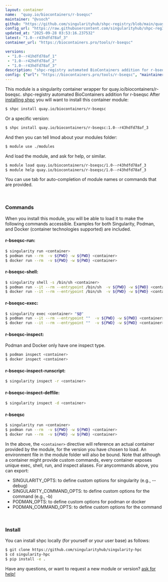 ```yaml
---
layout: container
name:  "quay.io/biocontainers/r-bseqsc"
maintainer: "@vsoch"
github: "https://github.com/singularityhub/shpc-registry/blob/main/quay.io/biocontainers/r-bseqsc/container.yaml"
config_url: "https://raw.githubusercontent.com/singularityhub/shpc-registry/main/quay.io/biocontainers/r-bseqsc/container.yaml"
updated_at: "2025-09-28 03:53:16.237532"
latest: "1.0--r43hdfd78af_3"
container_url: "https://biocontainers.pro/tools/r-bseqsc"

versions:
 - "1.0--r41hdfd78af_1"
 - "1.0--r42hdfd78af_2"
 - "1.0--r43hdfd78af_3"
description: "shpc-registry automated BioContainers addition for r-bseqsc"
config: {"url": "https://biocontainers.pro/tools/r-bseqsc", "maintainer": "@vsoch", "description": "shpc-registry automated BioContainers addition for r-bseqsc", "latest": {"1.0--r43hdfd78af_3": "sha256:cd71a4c5f28427f142655a2703f9f3c403221e9959d7b193d8851f8e5d5271d9"}, "tags": {"1.0--r41hdfd78af_1": "sha256:4e4ecca76f5b96cf2285a31cafa8ab4576d5afc79a8274d91f449909f9d366a2", "1.0--r42hdfd78af_2": "sha256:2ecdf603b33718033c3e0d044460266cbce1efc8e8488838c4dda6ebcbee0dee", "1.0--r43hdfd78af_3": "sha256:cd71a4c5f28427f142655a2703f9f3c403221e9959d7b193d8851f8e5d5271d9"}, "docker": "quay.io/biocontainers/r-bseqsc"}
---
```


This module is a singularity container wrapper for quay.io/biocontainers/r-bseqsc.
shpc-registry automated BioContainers addition for r-bseqsc
After [installing shpc](#install) you will want to install this container module:


```bash
$ shpc install quay.io/biocontainers/r-bseqsc
```

Or a specific version:

```bash
$ shpc install quay.io/biocontainers/r-bseqsc:1.0--r43hdfd78af_3
```

And then you can tell lmod about your modules folder:

```bash
$ module use ./modules
```

And load the module, and ask for help, or similar.

```bash
$ module load quay.io/biocontainers/r-bseqsc/1.0--r43hdfd78af_3
$ module help quay.io/biocontainers/r-bseqsc/1.0--r43hdfd78af_3
```

You can use tab for auto-completion of module names or commands that are provided.

<br>

### Commands

When you install this module, you will be able to load it to make the following commands accessible.
Examples for both Singularity, Podman, and Docker (container technologies supported) are included.

#### r-bseqsc-run:

```bash
$ singularity run <container>
$ podman run --rm  -v ${PWD} -w ${PWD} <container>
$ docker run --rm  -v ${PWD} -w ${PWD} <container>
```

#### r-bseqsc-shell:

```bash
$ singularity shell -s /bin/sh <container>
$ podman run --it --rm --entrypoint /bin/sh  -v ${PWD} -w ${PWD} <container>
$ docker run --it --rm --entrypoint /bin/sh  -v ${PWD} -w ${PWD} <container>
```

#### r-bseqsc-exec:

```bash
$ singularity exec <container> "$@"
$ podman run --it --rm --entrypoint ""  -v ${PWD} -w ${PWD} <container> "$@"
$ docker run --it --rm --entrypoint ""  -v ${PWD} -w ${PWD} <container> "$@"
```

#### r-bseqsc-inspect:

Podman and Docker only have one inspect type.

```bash
$ podman inspect <container>
$ docker inspect <container>
```

#### r-bseqsc-inspect-runscript:

```bash
$ singularity inspect -r <container>
```

#### r-bseqsc-inspect-deffile:

```bash
$ singularity inspect -d <container>
```



#### r-bseqsc

```bash
$ singularity run <container>
$ podman run --rm  -v ${PWD} -w ${PWD} <container>
$ docker run --rm  -v ${PWD} -w ${PWD} <container>
```


In the above, the `<container>` directive will reference an actual container provided
by the module, for the version you have chosen to load. An environment file in the
module folder will also be bound. Note that although a container
might provide custom commands, every container exposes unique exec, shell, run, and
inspect aliases. For anycommands above, you can export:

 - SINGULARITY_OPTS: to define custom options for singularity (e.g., --debug)
 - SINGULARITY_COMMAND_OPTS: to define custom options for the command (e.g., -b)
 - PODMAN_OPTS: to define custom options for podman or docker
 - PODMAN_COMMAND_OPTS: to define custom options for the command

<br>

### Install

You can install shpc locally (for yourself or your user base) as follows:

```bash
$ git clone https://github.com/singularityhub/singularity-hpc
$ cd singularity-hpc
$ pip install -e .
```

Have any questions, or want to request a new module or version? [ask for help!](https://github.com/singularityhub/singularity-hpc/issues)